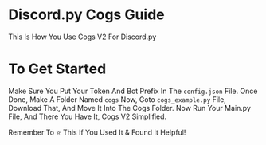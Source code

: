 # Discord.py Cogs Guide

This Is How You Use Cogs V2 For Discord.py

# To Get Started

Make Sure You Put Your Token And Bot Prefix In The ``config.json`` File.
Once Done, Make A Folder Named ``cogs``
Now, Goto ``cogs_example.py`` File, Download That, And Move It Into The Cogs Folder.
Now Run Your Main.py File, And There You Have It, Cogs V2 Simplified.

Remember To ⭐ This If You Used It & Found It Helpful!
